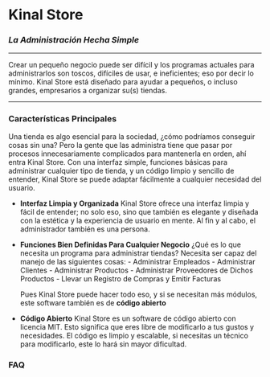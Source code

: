 # Kinal Store
### *La Administración Hecha Simple*
---

Crear un pequeño negocio puede ser difícil y los programas actuales para administrarlos son toscos, difíciles de usar, e ineficientes; eso por decir lo mínimo. Kinal Store está diseñado para ayudar a pequeños, o incluso grandes, empresarios a organizar su(s) tiendas.

---

### Características Principales

Una tienda es algo esencial para la sociedad, ¿cómo podríamos conseguir cosas sin una? Pero la gente que las administra tiene que pasar por procesos innecesariamente complicados para mantenerla en orden, ahí entra Kinal Store. Con una interfaz simple, funciones básicas para administrar cualquier tipo de tienda, y un código limpio y sencillo de entender, Kinal Store se puede adaptar fácilmente a cualquier necesidad del usuario.

- **Interfaz Limpia y Organizada**
    Kinal Store ofrece una interfaz limpia y fácil de entender; no solo eso, sino que también es elegante y diseñada con la estética y la experiencia de usuario en mente. Al fin y al cabo, el administrador también es una persona.
- **Funciones Bien Definidas Para Cualquier Negocio**
    ¿Qué es lo que necesita un programa para administrar tiendas? Necesita ser capaz del manejo de las siguientes cosas:
        - Administrar Empleados
        - Administrar Clientes
        - Administrar Productos
        - Administrar Proveedores de Dichos Productos
        - Llevar un Registro de Compras y Emitir Facturas

    Pues Kinal Store puede hacer todo eso, y si se necesitan más módulos, este software también es de **código abierto**
- **Código Abierto**
    Kinal Store es un software de código abierto con licencia MIT. Esto significa que eres libre de modificarlo a tus gustos y necesidades. El código es limpio y escalable, si necesitas un técnico para modificarlo, este lo hará sin mayor dificultad.

### FAQ

